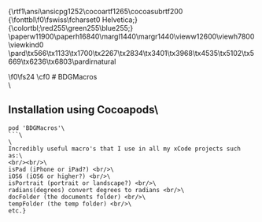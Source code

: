 {\rtf1\ansi\ansicpg1252\cocoartf1265\cocoasubrtf200
{\fonttbl\f0\fswiss\fcharset0 Helvetica;}
{\colortbl;\red255\green255\blue255;}
\paperw11900\paperh16840\margl1440\margr1440\vieww12600\viewh7800\viewkind0
\pard\tx566\tx1133\tx1700\tx2267\tx2834\tx3401\tx3968\tx4535\tx5102\tx5669\tx6236\tx6803\pardirnatural

\f0\fs24 \cf0 # BDGMacros\
\
## Installation using Cocoapods\
```\
pod 'BDGMacros'\
```\
\
Incredibly useful macro's that I use in all my xCode projects such as:\
<br/><br/>\
isPad (iPhone or iPad?) <br/>\
iOS6 (iOS6 or higher?) <br/>\
isPortrait (portrait or landscape?) <br/>\
radians(degrees) convert degrees to radians <br/>\
docFolder (the documents folder) <br/>\
tempFolder (the temp folder) <br/>\
etc.}
